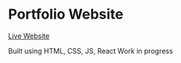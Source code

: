 # Portfolio Website

[Live Website](http://astel.surge.sh/)

Built using HTML, CSS, JS, React
Work in progress